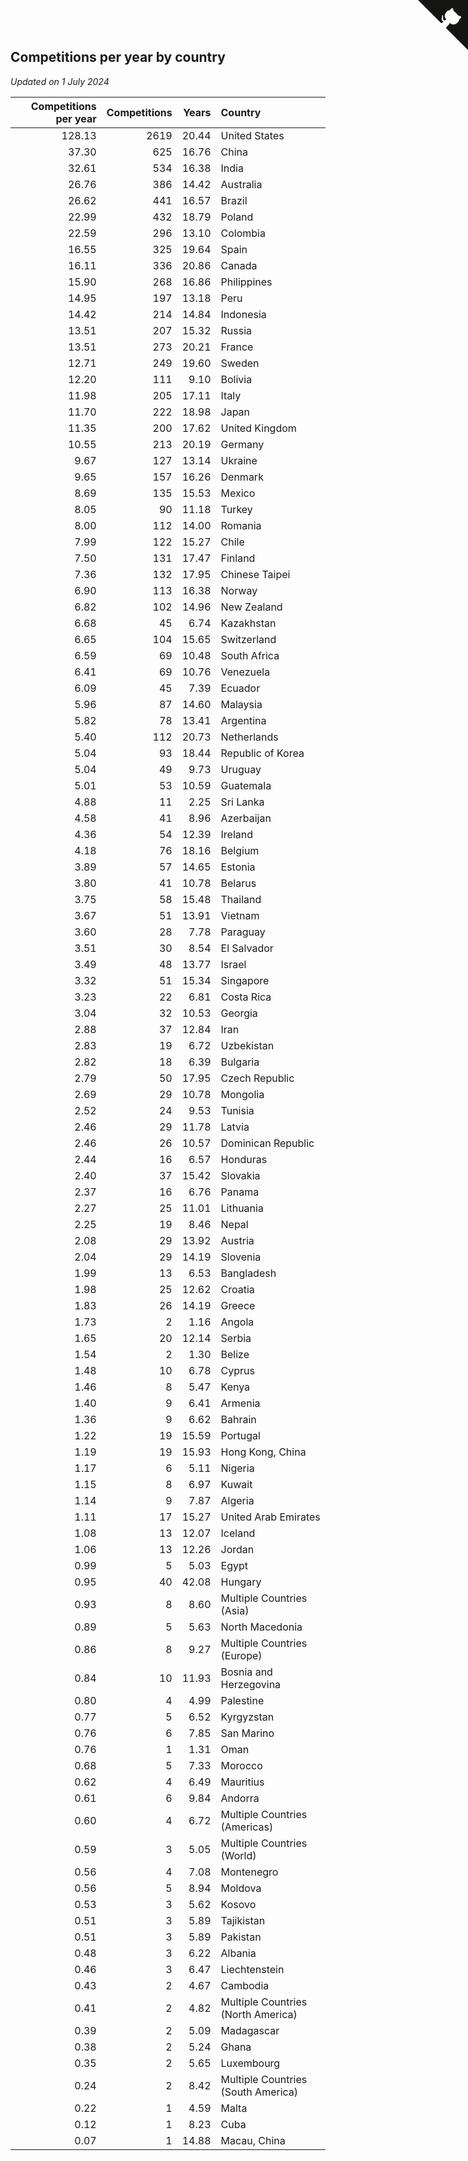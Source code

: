 ## Competitions per year by country

*Updated on  1 July 2024*

| Competitions per year | Competitions | Years | Country |
| ---: | ---: | ---: | :--- |
| 128.13 | 2619 | 20.44 | United States |
| 37.30 | 625 | 16.76 | China |
| 32.61 | 534 | 16.38 | India |
| 26.76 | 386 | 14.42 | Australia |
| 26.62 | 441 | 16.57 | Brazil |
| 22.99 | 432 | 18.79 | Poland |
| 22.59 | 296 | 13.10 | Colombia |
| 16.55 | 325 | 19.64 | Spain |
| 16.11 | 336 | 20.86 | Canada |
| 15.90 | 268 | 16.86 | Philippines |
| 14.95 | 197 | 13.18 | Peru |
| 14.42 | 214 | 14.84 | Indonesia |
| 13.51 | 207 | 15.32 | Russia |
| 13.51 | 273 | 20.21 | France |
| 12.71 | 249 | 19.60 | Sweden |
| 12.20 | 111 | 9.10 | Bolivia |
| 11.98 | 205 | 17.11 | Italy |
| 11.70 | 222 | 18.98 | Japan |
| 11.35 | 200 | 17.62 | United Kingdom |
| 10.55 | 213 | 20.19 | Germany |
| 9.67 | 127 | 13.14 | Ukraine |
| 9.65 | 157 | 16.26 | Denmark |
| 8.69 | 135 | 15.53 | Mexico |
| 8.05 | 90 | 11.18 | Turkey |
| 8.00 | 112 | 14.00 | Romania |
| 7.99 | 122 | 15.27 | Chile |
| 7.50 | 131 | 17.47 | Finland |
| 7.36 | 132 | 17.95 | Chinese Taipei |
| 6.90 | 113 | 16.38 | Norway |
| 6.82 | 102 | 14.96 | New Zealand |
| 6.68 | 45 | 6.74 | Kazakhstan |
| 6.65 | 104 | 15.65 | Switzerland |
| 6.59 | 69 | 10.48 | South Africa |
| 6.41 | 69 | 10.76 | Venezuela |
| 6.09 | 45 | 7.39 | Ecuador |
| 5.96 | 87 | 14.60 | Malaysia |
| 5.82 | 78 | 13.41 | Argentina |
| 5.40 | 112 | 20.73 | Netherlands |
| 5.04 | 93 | 18.44 | Republic of Korea |
| 5.04 | 49 | 9.73 | Uruguay |
| 5.01 | 53 | 10.59 | Guatemala |
| 4.88 | 11 | 2.25 | Sri Lanka |
| 4.58 | 41 | 8.96 | Azerbaijan |
| 4.36 | 54 | 12.39 | Ireland |
| 4.18 | 76 | 18.16 | Belgium |
| 3.89 | 57 | 14.65 | Estonia |
| 3.80 | 41 | 10.78 | Belarus |
| 3.75 | 58 | 15.48 | Thailand |
| 3.67 | 51 | 13.91 | Vietnam |
| 3.60 | 28 | 7.78 | Paraguay |
| 3.51 | 30 | 8.54 | El Salvador |
| 3.49 | 48 | 13.77 | Israel |
| 3.32 | 51 | 15.34 | Singapore |
| 3.23 | 22 | 6.81 | Costa Rica |
| 3.04 | 32 | 10.53 | Georgia |
| 2.88 | 37 | 12.84 | Iran |
| 2.83 | 19 | 6.72 | Uzbekistan |
| 2.82 | 18 | 6.39 | Bulgaria |
| 2.79 | 50 | 17.95 | Czech Republic |
| 2.69 | 29 | 10.78 | Mongolia |
| 2.52 | 24 | 9.53 | Tunisia |
| 2.46 | 29 | 11.78 | Latvia |
| 2.46 | 26 | 10.57 | Dominican Republic |
| 2.44 | 16 | 6.57 | Honduras |
| 2.40 | 37 | 15.42 | Slovakia |
| 2.37 | 16 | 6.76 | Panama |
| 2.27 | 25 | 11.01 | Lithuania |
| 2.25 | 19 | 8.46 | Nepal |
| 2.08 | 29 | 13.92 | Austria |
| 2.04 | 29 | 14.19 | Slovenia |
| 1.99 | 13 | 6.53 | Bangladesh |
| 1.98 | 25 | 12.62 | Croatia |
| 1.83 | 26 | 14.19 | Greece |
| 1.73 | 2 | 1.16 | Angola |
| 1.65 | 20 | 12.14 | Serbia |
| 1.54 | 2 | 1.30 | Belize |
| 1.48 | 10 | 6.78 | Cyprus |
| 1.46 | 8 | 5.47 | Kenya |
| 1.40 | 9 | 6.41 | Armenia |
| 1.36 | 9 | 6.62 | Bahrain |
| 1.22 | 19 | 15.59 | Portugal |
| 1.19 | 19 | 15.93 | Hong Kong, China |
| 1.17 | 6 | 5.11 | Nigeria |
| 1.15 | 8 | 6.97 | Kuwait |
| 1.14 | 9 | 7.87 | Algeria |
| 1.11 | 17 | 15.27 | United Arab Emirates |
| 1.08 | 13 | 12.07 | Iceland |
| 1.06 | 13 | 12.26 | Jordan |
| 0.99 | 5 | 5.03 | Egypt |
| 0.95 | 40 | 42.08 | Hungary |
| 0.93 | 8 | 8.60 | Multiple Countries (Asia) |
| 0.89 | 5 | 5.63 | North Macedonia |
| 0.86 | 8 | 9.27 | Multiple Countries (Europe) |
| 0.84 | 10 | 11.93 | Bosnia and Herzegovina |
| 0.80 | 4 | 4.99 | Palestine |
| 0.77 | 5 | 6.52 | Kyrgyzstan |
| 0.76 | 6 | 7.85 | San Marino |
| 0.76 | 1 | 1.31 | Oman |
| 0.68 | 5 | 7.33 | Morocco |
| 0.62 | 4 | 6.49 | Mauritius |
| 0.61 | 6 | 9.84 | Andorra |
| 0.60 | 4 | 6.72 | Multiple Countries (Americas) |
| 0.59 | 3 | 5.05 | Multiple Countries (World) |
| 0.56 | 4 | 7.08 | Montenegro |
| 0.56 | 5 | 8.94 | Moldova |
| 0.53 | 3 | 5.62 | Kosovo |
| 0.51 | 3 | 5.89 | Tajikistan |
| 0.51 | 3 | 5.89 | Pakistan |
| 0.48 | 3 | 6.22 | Albania |
| 0.46 | 3 | 6.47 | Liechtenstein |
| 0.43 | 2 | 4.67 | Cambodia |
| 0.41 | 2 | 4.82 | Multiple Countries (North America) |
| 0.39 | 2 | 5.09 | Madagascar |
| 0.38 | 2 | 5.24 | Ghana |
| 0.35 | 2 | 5.65 | Luxembourg |
| 0.24 | 2 | 8.42 | Multiple Countries (South America) |
| 0.22 | 1 | 4.59 | Malta |
| 0.12 | 1 | 8.23 | Cuba |
| 0.07 | 1 | 14.88 | Macau, China |


<a href="https://github.com/jonatanklosko/wca_statistics" class="github-corner" aria-label="View source on Github"><svg width="80" height="80" viewBox="0 0 250 250" style="fill:#151513; color:#fff; position: absolute; top: 0; border: 0; right: 0;" aria-hidden="true"><path d="M0,0 L115,115 L130,115 L142,142 L250,250 L250,0 Z"></path><path d="M128.3,109.0 C113.8,99.7 119.0,89.6 119.0,89.6 C122.0,82.7 120.5,78.6 120.5,78.6 C119.2,72.0 123.4,76.3 123.4,76.3 C127.3,80.9 125.5,87.3 125.5,87.3 C122.9,97.6 130.6,101.9 134.4,103.2" fill="currentColor" style="transform-origin: 130px 106px;" class="octo-arm"></path><path d="M115.0,115.0 C114.9,115.1 118.7,116.5 119.8,115.4 L133.7,101.6 C136.9,99.2 139.9,98.4 142.2,98.6 C133.8,88.0 127.5,74.4 143.8,58.0 C148.5,53.4 154.0,51.2 159.7,51.0 C160.3,49.4 163.2,43.6 171.4,40.1 C171.4,40.1 176.1,42.5 178.8,56.2 C183.1,58.6 187.2,61.8 190.9,65.4 C194.5,69.0 197.7,73.2 200.1,77.6 C213.8,80.2 216.3,84.9 216.3,84.9 C212.7,93.1 206.9,96.0 205.4,96.6 C205.1,102.4 203.0,107.8 198.3,112.5 C181.9,128.9 168.3,122.5 157.7,114.1 C157.9,116.9 156.7,120.9 152.7,124.9 L141.0,136.5 C139.8,137.7 141.6,141.9 141.8,141.8 Z" fill="currentColor" class="octo-body"></path></svg></a><style>.github-corner:hover .octo-arm{animation:octocat-wave 560ms ease-in-out}@keyframes octocat-wave{0%,100%{transform:rotate(0)}20%,60%{transform:rotate(-25deg)}40%,80%{transform:rotate(10deg)}}@media (max-width:500px){.github-corner:hover .octo-arm{animation:none}.github-corner .octo-arm{animation:octocat-wave 560ms ease-in-out}}</style>
